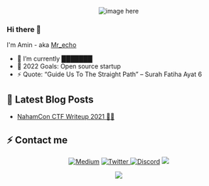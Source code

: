 <p align="center"><img  src="./my-gif.gif" alt="image here" /></p>

### Hi there 👋

I'm Amin - aka [Mr_echo](https://amine123ait.github.io/) 



- 🌱 I’m currently ███████
- 🥅 2022 Goals: Open source startup
- ⚡ Quote: “Guide Us To The Straight Path” – Surah Fatiha Ayat 6 

## 📕 Latest Blog Posts
<!-- BLOG-POST-LIST:START -->
- [NahamCon CTF Writeup 2021 🐱‍💻](https://thefamasgame.medium.com/nahamcon-ctf-writeup-2021-f3a780ca980e)
<!-- BLOG-POST-LIST:END -->

## ⚡ Contact me 

<p align="center">
    <a href="https://thefamasgame.medium.com/">
    <img alt="Medium" src="https://img.shields.io/badge/Medium%20-%23000000.svg?&style=for-the-badge&logo=Medium&logoColor=white"/></a>
    <a href="https://twitter.com/ChabouAit">
    <img alt="Twitter" src="https://img.shields.io/badge/Twitter%20-%231DA1F2.svg?&style=for-the-badge&logo=Twitter&logoColor=white"</a>
    <a href="https://discord.gg/rFC7u7VKc9">
    <img alt="Discord" src="https://img.shields.io/badge/Discord%20-%237289DA.svg?&style=for-the-badge&logo=discord&logoColor=white"/></a>
    <a href="https://github.com/amine123ait.gpg">
    <img src="https://img.shields.io/badge/pgp-0xD1C381399984AAB5-313131?style=for-the-badge" /></a>
</p>

<p align="center">
<img src="https://media.giphy.com/media/pIBCeF0v9w3xyig9EA/giphy.gif">
</p>
